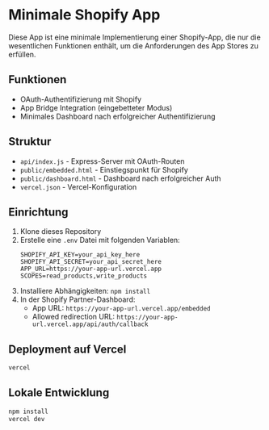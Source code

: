 # Minimale Shopify App

Diese App ist eine minimale Implementierung einer Shopify-App, die nur die wesentlichen Funktionen enthält, um die Anforderungen des App Stores zu erfüllen.

## Funktionen

- OAuth-Authentifizierung mit Shopify
- App Bridge Integration (eingebetteter Modus)
- Minimales Dashboard nach erfolgreicher Authentifizierung

## Struktur

- `api/index.js` - Express-Server mit OAuth-Routen
- `public/embedded.html` - Einstiegspunkt für Shopify
- `public/dashboard.html` - Dashboard nach erfolgreicher Auth
- `vercel.json` - Vercel-Konfiguration

## Einrichtung

1. Klone dieses Repository
2. Erstelle eine `.env` Datei mit folgenden Variablen:
   ```
   SHOPIFY_API_KEY=your_api_key_here
   SHOPIFY_API_SECRET=your_api_secret_here
   APP_URL=https://your-app-url.vercel.app
   SCOPES=read_products,write_products
   ```
3. Installiere Abhängigkeiten: `npm install`
4. In der Shopify Partner-Dashboard:
   - App URL: `https://your-app-url.vercel.app/embedded`
   - Allowed redirection URL: `https://your-app-url.vercel.app/api/auth/callback`

## Deployment auf Vercel

```bash
vercel
```

## Lokale Entwicklung

```bash
npm install
vercel dev
```

